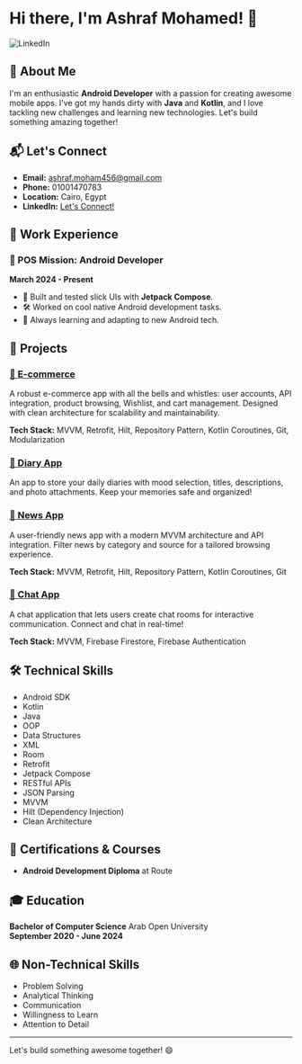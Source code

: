 # Hi there, I'm Ashraf Mohamed! 👋

![LinkedIn](http://www.linkedin.com/in/ashraf-mohamed-121b27241)

## 🚀 About Me

I'm an enthusiastic **Android Developer** with a passion for creating awesome mobile apps. I've got my hands dirty with **Java** and **Kotlin**, and I love tackling new challenges and learning new technologies. Let's build something amazing together!

## 📬 Let's Connect

- **Email:** [ashraf.moham456@gmail.com](mailto:ashraf.moham456@gmail.com)
- **Phone:** 01001470783
- **Location:** Cairo, Egypt
- **LinkedIn:** [Let's Connect!](http://www.linkedin.com/in/ashraf-mohamed-121b27241)

## 💼 Work Experience

### 🏢 POS Mission: Android Developer
**March 2024 - Present**

- 🚀 Built and tested slick UIs with **Jetpack Compose**.
- 🛠️ Worked on cool native Android development tasks.
- 🌱 Always learning and adapting to new Android tech.

## 🌟 Projects

### [🛒 E-commerce](https://github.com/Ashraf4567/e-commerce)
A robust e-commerce app with all the bells and whistles: user accounts, API integration, product browsing, Wishlist, and cart management. Designed with clean architecture for scalability and maintainability.

**Tech Stack:** MVVM, Retrofit, Hilt, Repository Pattern, Kotlin Coroutines, Git, Modularization

### [📓 Diary App](https://github.com/Ashraf4567/To-Do-App)
An app to store your daily diaries with mood selection, titles, descriptions, and photo attachments. Keep your memories safe and organized!

### [📰 News App](https://github.com/Ashraf4567/News-App)
A user-friendly news app with a modern MVVM architecture and API integration. Filter news by category and source for a tailored browsing experience.

**Tech Stack:** MVVM, Retrofit, Hilt, Repository Pattern, Kotlin Coroutines, Git

### [💬 Chat App](https://github.com/Ashraf4567/chat-App)
A chat application that lets users create chat rooms for interactive communication. Connect and chat in real-time!

**Tech Stack:** MVVM, Firebase Firestore, Firebase Authentication

## 🛠️ Technical Skills

- Android SDK
- Kotlin
- Java
- OOP
- Data Structures
- XML
- Room
- Retrofit
- Jetpack Compose
- RESTful APIs
- JSON Parsing
- MVVM
- Hilt (Dependency Injection)
- Clean Architecture

## 🏅 Certifications & Courses

- **Android Development Diploma** at Route

## 🎓 Education

**Bachelor of Computer Science**
Arab Open University  
**September 2020 - June 2024**

## 🌐 Non-Technical Skills

- Problem Solving
- Analytical Thinking
- Communication
- Willingness to Learn
- Attention to Detail

---

Let's build something awesome together! 😄
